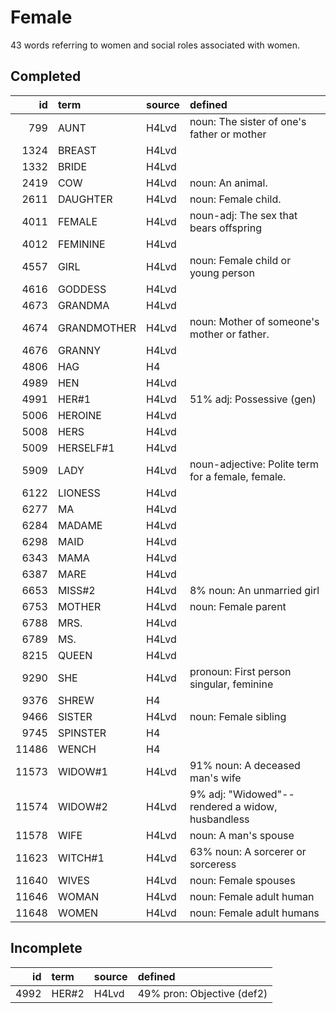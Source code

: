 # Female

43 words referring to women and social roles associated with women.

## Completed

|    id | term        | source   | defined                                           |
|------:|:------------|:---------|:--------------------------------------------------|
|   799 | AUNT        | H4Lvd    | noun: The sister of one's father or mother        |
|  1324 | BREAST      | H4Lvd    |                                                   |
|  1332 | BRIDE       | H4Lvd    |                                                   |
|  2419 | COW         | H4Lvd    | noun: An animal.                                  |
|  2611 | DAUGHTER    | H4Lvd    | noun: Female child.                               |
|  4011 | FEMALE      | H4Lvd    | noun-adj: The sex that bears offspring            |
|  4012 | FEMININE    | H4Lvd    |                                                   |
|  4557 | GIRL        | H4Lvd    | noun: Female child or young person                |
|  4616 | GODDESS     | H4Lvd    |                                                   |
|  4673 | GRANDMA     | H4Lvd    |                                                   |
|  4674 | GRANDMOTHER | H4Lvd    | noun: Mother of someone's mother or father.       |
|  4676 | GRANNY      | H4Lvd    |                                                   |
|  4806 | HAG         | H4       |                                                   |
|  4989 | HEN         | H4Lvd    |                                                   |
|  4991 | HER#1       | H4Lvd    | 51% adj: Possessive (gen)                         |
|  5006 | HEROINE     | H4Lvd    |                                                   |
|  5008 | HERS        | H4Lvd    |                                                   |
|  5009 | HERSELF#1   | H4Lvd    |                                                   |
|  5909 | LADY        | H4Lvd    | noun-adjective: Polite term for a female, female. |
|  6122 | LIONESS     | H4Lvd    |                                                   |
|  6277 | MA          | H4Lvd    |                                                   |
|  6284 | MADAME      | H4Lvd    |                                                   |
|  6298 | MAID        | H4Lvd    |                                                   |
|  6343 | MAMA        | H4Lvd    |                                                   |
|  6387 | MARE        | H4Lvd    |                                                   |
|  6653 | MISS#2      | H4Lvd    | 8% noun: An unmarried girl                        |
|  6753 | MOTHER      | H4Lvd    | noun: Female parent                               |
|  6788 | MRS.        | H4Lvd    |                                                   |
|  6789 | MS.         | H4Lvd    |                                                   |
|  8215 | QUEEN       | H4Lvd    |                                                   |
|  9290 | SHE         | H4Lvd    | pronoun: First person singular, feminine          |
|  9376 | SHREW       | H4       |                                                   |
|  9466 | SISTER      | H4Lvd    | noun: Female sibling                              |
|  9745 | SPINSTER    | H4       |                                                   |
| 11486 | WENCH       | H4       |                                                   |
| 11573 | WIDOW#1     | H4Lvd    | 91% noun: A deceased man's wife                   |
| 11574 | WIDOW#2     | H4Lvd    | 9% adj: "Widowed"--rendered a widow, husbandless  |
| 11578 | WIFE        | H4Lvd    | noun: A man's spouse                              |
| 11623 | WITCH#1     | H4Lvd    | 63% noun: A sorcerer or sorceress                 |
| 11640 | WIVES       | H4Lvd    | noun: Female spouses                              |
| 11646 | WOMAN       | H4Lvd    | noun: Female adult human                          |
| 11648 | WOMEN       | H4Lvd    | noun: Female adult humans                         |

## Incomplete

|   id | term   | source   | defined                    |
|-----:|:-------|:---------|:---------------------------|
| 4992 | HER#2  | H4Lvd    | 49% pron: Objective (def2) |
